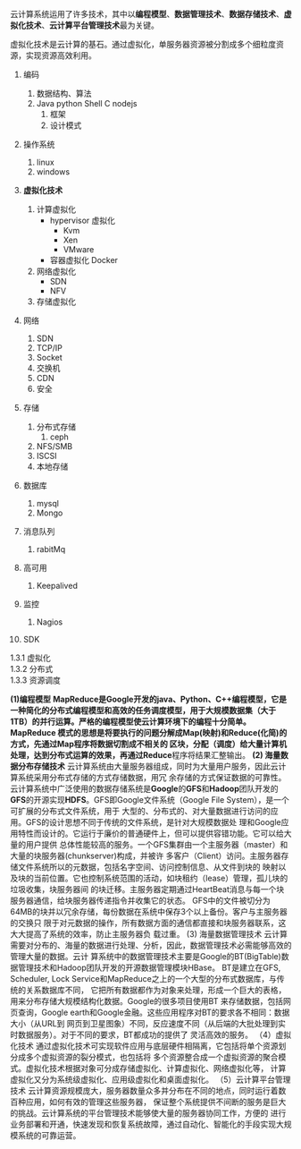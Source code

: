 云计算系统运用了许多技术，其中以**编程模型**、**数据管理技术**、**数据存储技术**、**虚拟化技术**、**云计算平台管理技术**最为关键。

虚拟化技术是云计算的基石。通过虚拟化，单服务器资源被分割成多个细粒度资源，实现资源高效利用。

1. 编码
   1. 数据结构、算法
   2. Java python Shell C nodejs
      1. 框架
      2. 设计模式
2. 操作系统
   1. linux
   2. windows
3. **虚拟化技术**
   1. 计算虚拟化
      * hypervisor 虚拟化
         * Kvm
         * Xen
         * VMware
      * 容器虚拟化 Docker
   2. 网络虚拟化
      * SDN
      * NFV
   3. 存储虚拟化   

4. 网络
   1. SDN
   2. TCP/IP
   3. Socket
   4. 交换机
   5. CDN
   6. 安全
5. 存储
   1. 分布式存储
      1. ceph
   2. NFS/SMB
   3. ISCSI
   4. 本地存储
6. 数据库
   1. mysql
   2. Mongo
7. 消息队列
   1. rabitMq
8. 高可用
   1. Keepalived
9. 监控
   1. Nagios
10. SDK



1.3.1 虚拟化  
1.3.2 分布式  
1.3.3 资源调度

**(1)编程模型**
**MapReduce****是****Google****开发的****java、Python、C++****编程模型，它是一种简化的分布式编程模型和高效的任务调度模型，用于大规模数据集（大于1TB****）的并行运算。**严格的编程模型使云计算环境下的编程十分简单。**MapReduce**
模式的思想是将要执行的问题分解成Map(映射)和Reduce(化简)的方式，先通过Map程序将数据切割成不相关的
区块，分配（调度）给大量计算机处理，达到分布式运算的效果，再通过**Reduce**程序将结果汇整输出。
**(2) 海量数据分布存储技术**
云计算系统由大量服务器组成，同时为大量用户服务，因此云计算系统采用分布式存储的方式存储数据，用冗
余存储的方式保证数据的可靠性。云计算系统中广泛使用的数据存储系统是**Google**的**GFS**和**Hadoop**团队开发的
**GFS**的开源实现**HDFS**。GFS即Google文件系统（Google File System），是一个可扩展的分布式文件系统，用于
大型的、分布式的、对大量数据进行访问的应用。GFS的设计思想不同于传统的文件系统，是针对大规模数据处
理和Google应用特性而设计的。它运行于廉价的普通硬件上，但可以提供容错功能。它可以给大量的用户提供
总体性能较高的服务。一个GFS集群由一个主服务器（master）和大量的块服务器(chunkserver)构成，并被许
多客户（Client）访问。主服务器存储文件系统所以的元数据，包括名字空间、访问控制信息、从文件到块的
映射以及块的当前位置。它也控制系统范围的活动，如块租约（lease）管理，孤儿块的垃圾收集，块服务器间
的块迁移。主服务器定期通过HeartBeat消息与每一个块服务器通信，给块服务器传递指令并收集它的状态。
GFS中的文件被切分为64MB的块并以冗余存储，每份数据在系统中保存3个以上备份。客户与主服务器的交换只
限于对元数据的操作，所有数据方面的通信都直接和块服务器联系，这大大提高了系统的效率，防止主服务器负
载过重。
(3) 海量数据管理技术
云计算需要对分布的、海量的数据进行处理、分析，因此，数据管理技术必需能够高效的管理大量的数据。云计
算系统中的数据管理技术主要是Google的BT(BigTable)数据管理技术和Hadoop团队开发的开源数据管理模块HBase。
BT是建立在GFS, Scheduler, Lock Service和MapReduce之上的一个大型的分布式数据库，与传统的关系数据库不同，
它把所有数据都作为对象来处理，形成一个巨大的表格，用来分布存储大规模结构化数据。Google的很多项目使用BT
来存储数据，包括网页查询，Google earth和Google金融。这些应用程序对BT的要求各不相同：数据大小（从URL到
网页到卫星图象）不同，反应速度不同（从后端的大批处理到实时数据服务）。对于不同的要求，BT都成功的提供了
灵活高效的服务。
（4）虚拟化技术
通过虚拟化技术可实现软件应用与底层硬件相隔离，它包括将单个资源划分成多个虚拟资源的裂分模式，也包括将
多个资源整合成一个虚拟资源的聚合模式。虚拟化技术根据对象可分成存储虚拟化、计算虚拟化、网络虚拟化等，
计算虚拟化又分为系统级虚拟化、应用级虚拟化和桌面虚拟化。
（5）云计算平台管理技术
云计算资源规模庞大，服务器数量众多并分布在不同的地点，同时运行着数百种应用，如何有效的管理这些服务器，
保证整个系统提供不间断的服务是巨大的挑战。云计算系统的平台管理技术能够使大量的服务器协同工作，方便的
进行业务部署和开通，快速发现和恢复系统故障，通过自动化、智能化的手段实现大规模系统的可靠运营。
